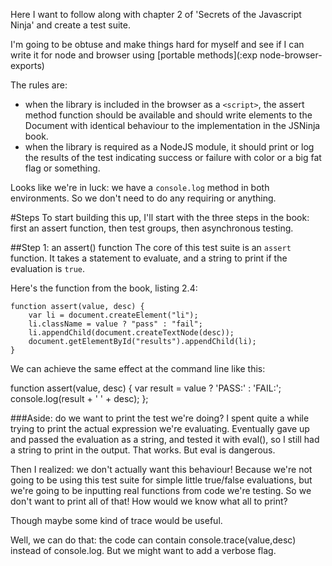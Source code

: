 Here I want to follow along with chapter 2 of 'Secrets of the Javascript Ninja' and create a test suite.

I'm going to be obtuse and make things hard for myself and see if I can write it for node and browser using [portable methods](:exp node-browser-exports)

The rules are:

 * when the library is included in the browser as a `<script>`, the assert method function should be available and should write elements to the Document with identical behaviour to the implementation in the JSNinja book.
 * when the library is required as a NodeJS module, it should print or log the results of the test indicating success or failure with color or a big fat flag or something.


Looks like we're in luck: we have a `console.log` method in both environments. So we don't need to do any requiring or anything.

#Steps
To start building this up, I'll start with the three steps in the book: first an assert function, then test groups, then asynchronous testing.

##Step 1: an assert() function
The core of this test suite is an `assert` function. It takes a statement to evaluate, and a string to print if the evaluation is `true`.

Here's the function from the book, listing 2.4:

    function assert(value, desc) {
        var li = document.createElement("li");
        li.className = value ? "pass" : "fail";
        li.appendChild(document.createTextNode(desc));
        document.getElementById("results").appendChild(li);
    }

We can achieve the same effect at the command line like this:


function assert(value, desc) {
    var result = value ? 'PASS:' : 'FAIL:';
    console.log(result + ' ' + desc);
};

###Aside: do we want to print the test we're doing?
I spent quite a while trying to print the actual expression we're evaluating. Eventually gave up and passed the evaluation as a string, and tested it with eval(), so I still had a string to print in the output. That works. But eval is dangerous.

Then I realized: we don't actually want this behaviour! Because we're not going to be using this test suite for simple little true/false evaluations, but we're going to be inputting real functions from code we're testing. So we don't want to print all of that! How would we know what all to print?

Though maybe some kind of trace would be useful.

Well, we can do that: the code can contain console.trace(value,desc) instead of console.log. But we might want to add a verbose flag.
